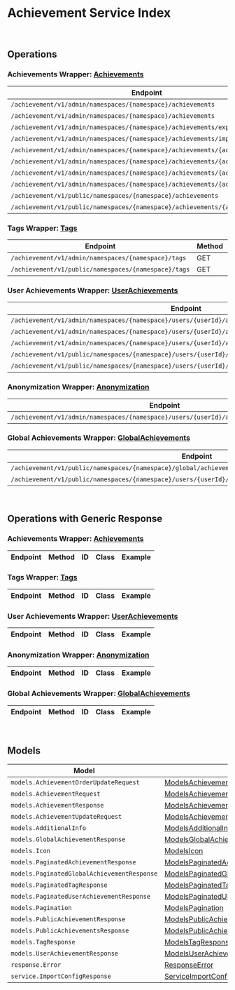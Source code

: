 # Achievement Service Index

&nbsp;  

## Operations

### Achievements Wrapper:  [Achievements](../../AccelByte.Sdk/Api/Achievement/Wrapper/Achievements.cs)
| Endpoint | Method | ID | Class | Example |
|---|---|---|---|---|
| `/achievement/v1/admin/namespaces/{namespace}/achievements` | GET | AdminListAchievements | [AdminListAchievements](../../AccelByte.Sdk/Api/Achievement/Operation/Achievements/AdminListAchievements.cs) | [AdminListAchievements](../../samples/AccelByte.Sdk.Sample.Cli/ApiCommand/Achievement/Achievements/AdminListAchievements.cs) |
| `/achievement/v1/admin/namespaces/{namespace}/achievements` | POST | AdminCreateNewAchievement | [AdminCreateNewAchievement](../../AccelByte.Sdk/Api/Achievement/Operation/Achievements/AdminCreateNewAchievement.cs) | [AdminCreateNewAchievement](../../samples/AccelByte.Sdk.Sample.Cli/ApiCommand/Achievement/Achievements/AdminCreateNewAchievement.cs) |
| `/achievement/v1/admin/namespaces/{namespace}/achievements/export` | GET | ExportAchievements | [ExportAchievements](../../AccelByte.Sdk/Api/Achievement/Operation/Achievements/ExportAchievements.cs) | [ExportAchievements](../../samples/AccelByte.Sdk.Sample.Cli/ApiCommand/Achievement/Achievements/ExportAchievements.cs) |
| `/achievement/v1/admin/namespaces/{namespace}/achievements/import` | POST | ImportAchievements | [ImportAchievements](../../AccelByte.Sdk/Api/Achievement/Operation/Achievements/ImportAchievements.cs) | [ImportAchievements](../../samples/AccelByte.Sdk.Sample.Cli/ApiCommand/Achievement/Achievements/ImportAchievements.cs) |
| `/achievement/v1/admin/namespaces/{namespace}/achievements/{achievementCode}` | GET | AdminGetAchievement | [AdminGetAchievement](../../AccelByte.Sdk/Api/Achievement/Operation/Achievements/AdminGetAchievement.cs) | [AdminGetAchievement](../../samples/AccelByte.Sdk.Sample.Cli/ApiCommand/Achievement/Achievements/AdminGetAchievement.cs) |
| `/achievement/v1/admin/namespaces/{namespace}/achievements/{achievementCode}` | PUT | AdminUpdateAchievement | [AdminUpdateAchievement](../../AccelByte.Sdk/Api/Achievement/Operation/Achievements/AdminUpdateAchievement.cs) | [AdminUpdateAchievement](../../samples/AccelByte.Sdk.Sample.Cli/ApiCommand/Achievement/Achievements/AdminUpdateAchievement.cs) |
| `/achievement/v1/admin/namespaces/{namespace}/achievements/{achievementCode}` | DELETE | AdminDeleteAchievement | [AdminDeleteAchievement](../../AccelByte.Sdk/Api/Achievement/Operation/Achievements/AdminDeleteAchievement.cs) | [AdminDeleteAchievement](../../samples/AccelByte.Sdk.Sample.Cli/ApiCommand/Achievement/Achievements/AdminDeleteAchievement.cs) |
| `/achievement/v1/admin/namespaces/{namespace}/achievements/{achievementCode}` | PATCH | AdminUpdateAchievementListOrder | [AdminUpdateAchievementListOrder](../../AccelByte.Sdk/Api/Achievement/Operation/Achievements/AdminUpdateAchievementListOrder.cs) | [AdminUpdateAchievementListOrder](../../samples/AccelByte.Sdk.Sample.Cli/ApiCommand/Achievement/Achievements/AdminUpdateAchievementListOrder.cs) |
| `/achievement/v1/public/namespaces/{namespace}/achievements` | GET | PublicListAchievements | [PublicListAchievements](../../AccelByte.Sdk/Api/Achievement/Operation/Achievements/PublicListAchievements.cs) | [PublicListAchievements](../../samples/AccelByte.Sdk.Sample.Cli/ApiCommand/Achievement/Achievements/PublicListAchievements.cs) |
| `/achievement/v1/public/namespaces/{namespace}/achievements/{achievementCode}` | GET | PublicGetAchievement | [PublicGetAchievement](../../AccelByte.Sdk/Api/Achievement/Operation/Achievements/PublicGetAchievement.cs) | [PublicGetAchievement](../../samples/AccelByte.Sdk.Sample.Cli/ApiCommand/Achievement/Achievements/PublicGetAchievement.cs) |

### Tags Wrapper:  [Tags](../../AccelByte.Sdk/Api/Achievement/Wrapper/Tags.cs)
| Endpoint | Method | ID | Class | Example |
|---|---|---|---|---|
| `/achievement/v1/admin/namespaces/{namespace}/tags` | GET | AdminListTags | [AdminListTags](../../AccelByte.Sdk/Api/Achievement/Operation/Tags/AdminListTags.cs) | [AdminListTags](../../samples/AccelByte.Sdk.Sample.Cli/ApiCommand/Achievement/Tags/AdminListTags.cs) |
| `/achievement/v1/public/namespaces/{namespace}/tags` | GET | PublicListTags | [PublicListTags](../../AccelByte.Sdk/Api/Achievement/Operation/Tags/PublicListTags.cs) | [PublicListTags](../../samples/AccelByte.Sdk.Sample.Cli/ApiCommand/Achievement/Tags/PublicListTags.cs) |

### User Achievements Wrapper:  [UserAchievements](../../AccelByte.Sdk/Api/Achievement/Wrapper/UserAchievements.cs)
| Endpoint | Method | ID | Class | Example |
|---|---|---|---|---|
| `/achievement/v1/admin/namespaces/{namespace}/users/{userId}/achievements` | GET | AdminListUserAchievements | [AdminListUserAchievements](../../AccelByte.Sdk/Api/Achievement/Operation/UserAchievements/AdminListUserAchievements.cs) | [AdminListUserAchievements](../../samples/AccelByte.Sdk.Sample.Cli/ApiCommand/Achievement/UserAchievements/AdminListUserAchievements.cs) |
| `/achievement/v1/admin/namespaces/{namespace}/users/{userId}/achievements/{achievementCode}/reset` | DELETE | AdminResetAchievement | [AdminResetAchievement](../../AccelByte.Sdk/Api/Achievement/Operation/UserAchievements/AdminResetAchievement.cs) | [AdminResetAchievement](../../samples/AccelByte.Sdk.Sample.Cli/ApiCommand/Achievement/UserAchievements/AdminResetAchievement.cs) |
| `/achievement/v1/admin/namespaces/{namespace}/users/{userId}/achievements/{achievementCode}/unlock` | PUT | AdminUnlockAchievement | [AdminUnlockAchievement](../../AccelByte.Sdk/Api/Achievement/Operation/UserAchievements/AdminUnlockAchievement.cs) | [AdminUnlockAchievement](../../samples/AccelByte.Sdk.Sample.Cli/ApiCommand/Achievement/UserAchievements/AdminUnlockAchievement.cs) |
| `/achievement/v1/public/namespaces/{namespace}/users/{userId}/achievements` | GET | PublicListUserAchievements | [PublicListUserAchievements](../../AccelByte.Sdk/Api/Achievement/Operation/UserAchievements/PublicListUserAchievements.cs) | [PublicListUserAchievements](../../samples/AccelByte.Sdk.Sample.Cli/ApiCommand/Achievement/UserAchievements/PublicListUserAchievements.cs) |
| `/achievement/v1/public/namespaces/{namespace}/users/{userId}/achievements/{achievementCode}/unlock` | PUT | PublicUnlockAchievement | [PublicUnlockAchievement](../../AccelByte.Sdk/Api/Achievement/Operation/UserAchievements/PublicUnlockAchievement.cs) | [PublicUnlockAchievement](../../samples/AccelByte.Sdk.Sample.Cli/ApiCommand/Achievement/UserAchievements/PublicUnlockAchievement.cs) |

### Anonymization Wrapper:  [Anonymization](../../AccelByte.Sdk/Api/Achievement/Wrapper/Anonymization.cs)
| Endpoint | Method | ID | Class | Example |
|---|---|---|---|---|
| `/achievement/v1/admin/namespaces/{namespace}/users/{userId}/anonymization/achievements` | DELETE | AdminAnonymizeUserAchievement | [AdminAnonymizeUserAchievement](../../AccelByte.Sdk/Api/Achievement/Operation/Anonymization/AdminAnonymizeUserAchievement.cs) | [AdminAnonymizeUserAchievement](../../samples/AccelByte.Sdk.Sample.Cli/ApiCommand/Achievement/Anonymization/AdminAnonymizeUserAchievement.cs) |

### Global Achievements Wrapper:  [GlobalAchievements](../../AccelByte.Sdk/Api/Achievement/Wrapper/GlobalAchievements.cs)
| Endpoint | Method | ID | Class | Example |
|---|---|---|---|---|
| `/achievement/v1/public/namespaces/{namespace}/global/achievements` | GET | PublicListGlobalAchievements | [PublicListGlobalAchievements](../../AccelByte.Sdk/Api/Achievement/Operation/GlobalAchievements/PublicListGlobalAchievements.cs) | [PublicListGlobalAchievements](../../samples/AccelByte.Sdk.Sample.Cli/ApiCommand/Achievement/GlobalAchievements/PublicListGlobalAchievements.cs) |
| `/achievement/v1/public/namespaces/{namespace}/users/{userId}/global/achievements/{achievementCode}/claim` | POST | ClaimGlobalAchievementReward | [ClaimGlobalAchievementReward](../../AccelByte.Sdk/Api/Achievement/Operation/GlobalAchievements/ClaimGlobalAchievementReward.cs) | [ClaimGlobalAchievementReward](../../samples/AccelByte.Sdk.Sample.Cli/ApiCommand/Achievement/GlobalAchievements/ClaimGlobalAchievementReward.cs) |


&nbsp;  

## Operations with Generic Response

### Achievements Wrapper:  [Achievements](../../AccelByte.Sdk/Api/Achievement/Wrapper/Achievements.cs)
| Endpoint | Method | ID | Class | Example |
|---|---|---|---|---|

### Tags Wrapper:  [Tags](../../AccelByte.Sdk/Api/Achievement/Wrapper/Tags.cs)
| Endpoint | Method | ID | Class | Example |
|---|---|---|---|---|

### User Achievements Wrapper:  [UserAchievements](../../AccelByte.Sdk/Api/Achievement/Wrapper/UserAchievements.cs)
| Endpoint | Method | ID | Class | Example |
|---|---|---|---|---|

### Anonymization Wrapper:  [Anonymization](../../AccelByte.Sdk/Api/Achievement/Wrapper/Anonymization.cs)
| Endpoint | Method | ID | Class | Example |
|---|---|---|---|---|

### Global Achievements Wrapper:  [GlobalAchievements](../../AccelByte.Sdk/Api/Achievement/Wrapper/GlobalAchievements.cs)
| Endpoint | Method | ID | Class | Example |
|---|---|---|---|---|


&nbsp;  

## Models

| Model | Class |
|---|---|
| `models.AchievementOrderUpdateRequest` | [ModelsAchievementOrderUpdateRequest](../../AccelByte.Sdk/Api/Achievement/Model/ModelsAchievementOrderUpdateRequest.cs) |
| `models.AchievementRequest` | [ModelsAchievementRequest](../../AccelByte.Sdk/Api/Achievement/Model/ModelsAchievementRequest.cs) |
| `models.AchievementResponse` | [ModelsAchievementResponse](../../AccelByte.Sdk/Api/Achievement/Model/ModelsAchievementResponse.cs) |
| `models.AchievementUpdateRequest` | [ModelsAchievementUpdateRequest](../../AccelByte.Sdk/Api/Achievement/Model/ModelsAchievementUpdateRequest.cs) |
| `models.AdditionalInfo` | [ModelsAdditionalInfo](../../AccelByte.Sdk/Api/Achievement/Model/ModelsAdditionalInfo.cs) |
| `models.GlobalAchievementResponse` | [ModelsGlobalAchievementResponse](../../AccelByte.Sdk/Api/Achievement/Model/ModelsGlobalAchievementResponse.cs) |
| `models.Icon` | [ModelsIcon](../../AccelByte.Sdk/Api/Achievement/Model/ModelsIcon.cs) |
| `models.PaginatedAchievementResponse` | [ModelsPaginatedAchievementResponse](../../AccelByte.Sdk/Api/Achievement/Model/ModelsPaginatedAchievementResponse.cs) |
| `models.PaginatedGlobalAchievementResponse` | [ModelsPaginatedGlobalAchievementResponse](../../AccelByte.Sdk/Api/Achievement/Model/ModelsPaginatedGlobalAchievementResponse.cs) |
| `models.PaginatedTagResponse` | [ModelsPaginatedTagResponse](../../AccelByte.Sdk/Api/Achievement/Model/ModelsPaginatedTagResponse.cs) |
| `models.PaginatedUserAchievementResponse` | [ModelsPaginatedUserAchievementResponse](../../AccelByte.Sdk/Api/Achievement/Model/ModelsPaginatedUserAchievementResponse.cs) |
| `models.Pagination` | [ModelsPagination](../../AccelByte.Sdk/Api/Achievement/Model/ModelsPagination.cs) |
| `models.PublicAchievementResponse` | [ModelsPublicAchievementResponse](../../AccelByte.Sdk/Api/Achievement/Model/ModelsPublicAchievementResponse.cs) |
| `models.PublicAchievementsResponse` | [ModelsPublicAchievementsResponse](../../AccelByte.Sdk/Api/Achievement/Model/ModelsPublicAchievementsResponse.cs) |
| `models.TagResponse` | [ModelsTagResponse](../../AccelByte.Sdk/Api/Achievement/Model/ModelsTagResponse.cs) |
| `models.UserAchievementResponse` | [ModelsUserAchievementResponse](../../AccelByte.Sdk/Api/Achievement/Model/ModelsUserAchievementResponse.cs) |
| `response.Error` | [ResponseError](../../AccelByte.Sdk/Api/Achievement/Model/ResponseError.cs) |
| `service.ImportConfigResponse` | [ServiceImportConfigResponse](../../AccelByte.Sdk/Api/Achievement/Model/ServiceImportConfigResponse.cs) |
